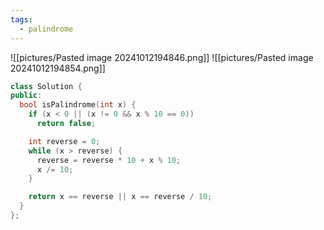 ```yaml
---
tags:
  - palindrome
---
```

![[pictures/Pasted image 20241012194846.png]]
![[pictures/Pasted image 20241012194854.png]]

```c++
class Solution {
public:
  bool isPalindrome(int x) {
    if (x < 0 || (x != 0 && x % 10 == 0))
      return false;

    int reverse = 0;
    while (x > reverse) {
      reverse = reverse * 10 + x % 10;
      x /= 10;
    }

    return x == reverse || x == reverse / 10;
  }
};
```
